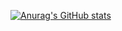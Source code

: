 [![Anurag's GitHub stats](https://github-readme-stats.vercel.app/api?username=wirekang&count_private=true&show_icons=true&theme=dark)](https://github.com/anuraghazra/github-readme-stats)
